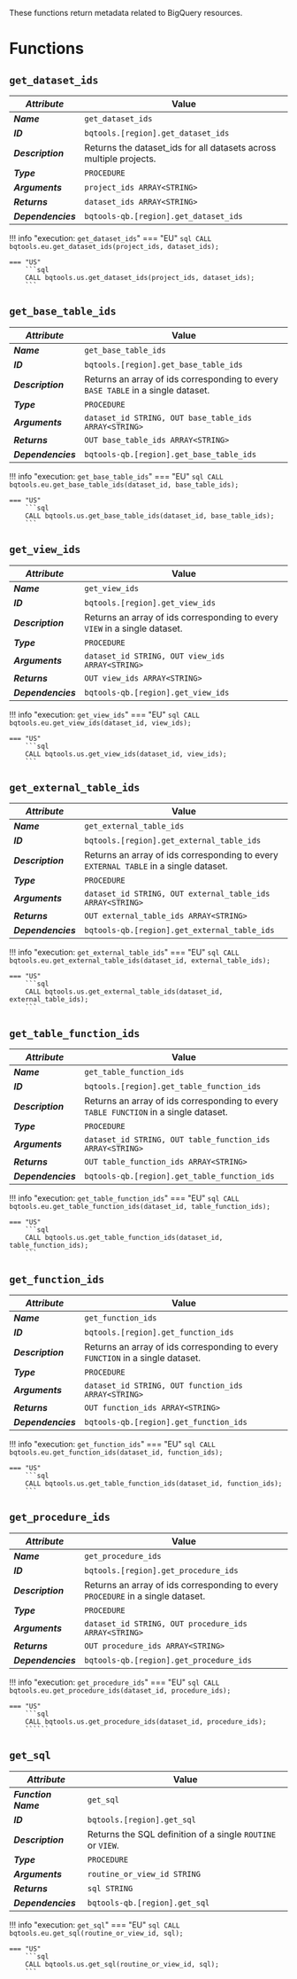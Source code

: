These functions return metadata related to BigQuery resources.

# Functions
## **`get_dataset_ids`**
_**Attribute**_ | Value
--- | ---
_**Name**_ | `get_dataset_ids`
_**ID**_ | `bqtools.[region].get_dataset_ids`
_**Description**_ | Returns the dataset_ids for all datasets across multiple projects.
_**Type**_ | `PROCEDURE`
_**Arguments**_ | `project_ids ARRAY<STRING>`
_**Returns**_ | `dataset_ids ARRAY<STRING>`
_**Dependencies**_ | `bqtools-qb.[region].get_dataset_ids`

!!! info "execution: `get_dataset_ids`"
    === "EU"
        ```sql
        CALL bqtools.eu.get_dataset_ids(project_ids, dataset_ids);
        ```

    === "US"
        ```sql
        CALL bqtools.us.get_dataset_ids(project_ids, dataset_ids);
        ```

## **`get_base_table_ids`**
_**Attribute**_ | Value
--- | ---
_**Name**_ | `get_base_table_ids`
_**ID**_ | `bqtools.[region].get_base_table_ids`
_**Description**_ | Returns an array of ids corresponding to every `BASE TABLE` in a single dataset.
_**Type**_ | `PROCEDURE`
_**Arguments**_ | `dataset_id STRING, OUT base_table_ids ARRAY<STRING>`
_**Returns**_ | `OUT base_table_ids ARRAY<STRING>`
_**Dependencies**_ | `bqtools-qb.[region].get_base_table_ids`

!!! info "execution: `get_base_table_ids`"
    === "EU"
        ```sql
        CALL bqtools.eu.get_base_table_ids(dataset_id, base_table_ids);
        ```

    === "US"
        ```sql
        CALL bqtools.us.get_base_table_ids(dataset_id, base_table_ids);
        ```

## **`get_view_ids`**
_**Attribute**_ | Value
--- | ---
_**Name**_ | `get_view_ids`
_**ID**_ | `bqtools.[region].get_view_ids`
_**Description**_ | Returns an array of ids corresponding to every `VIEW` in a single dataset.
_**Type**_ | `PROCEDURE`
_**Arguments**_ | `dataset_id STRING, OUT view_ids ARRAY<STRING>`
_**Returns**_ | `OUT view_ids ARRAY<STRING>`
_**Dependencies**_ | `bqtools-qb.[region].get_view_ids`

!!! info "execution: `get_view_ids`"
    === "EU"
        ```sql
        CALL bqtools.eu.get_view_ids(dataset_id, view_ids);
        ```

    === "US"
        ```sql
        CALL bqtools.us.get_view_ids(dataset_id, view_ids);
        ```

## **`get_external_table_ids`**
_**Attribute**_ | Value
--- | ---
_**Name**_ | `get_external_table_ids`
_**ID**_ | `bqtools.[region].get_external_table_ids`
_**Description**_ | Returns an array of ids corresponding to every `EXTERNAL TABLE` in a single dataset.
_**Type**_ | `PROCEDURE`
_**Arguments**_ | `dataset_id STRING, OUT external_table_ids ARRAY<STRING>`
_**Returns**_ | `OUT external_table_ids ARRAY<STRING>`
_**Dependencies**_ | `bqtools-qb.[region].get_external_table_ids`

!!! info "execution: `get_external_table_ids`"
    === "EU"
        ```sql
        CALL bqtools.eu.get_external_table_ids(dataset_id, external_table_ids);
        ```

    === "US"
        ```sql
        CALL bqtools.us.get_external_table_ids(dataset_id, external_table_ids);
        ```

## **`get_table_function_ids`**
_**Attribute**_ | Value
--- | ---
_**Name**_ | `get_table_function_ids`
_**ID**_ | `bqtools.[region].get_table_function_ids`
_**Description**_ | Returns an array of ids corresponding to every `TABLE FUNCTION` in a single dataset.
_**Type**_ | `PROCEDURE`
_**Arguments**_ | `dataset_id STRING, OUT table_function_ids ARRAY<STRING>`
_**Returns**_ | `OUT table_function_ids ARRAY<STRING>`
_**Dependencies**_ | `bqtools-qb.[region].get_table_function_ids`

!!! info "execution: `get_table_function_ids`"
    === "EU"
        ```sql
        CALL bqtools.eu.get_table_function_ids(dataset_id, table_function_ids);
        ```

    === "US"
        ```sql
        CALL bqtools.us.get_table_function_ids(dataset_id, table_function_ids);
        ```

## **`get_function_ids`**
_**Attribute**_ | Value
--- | ---
_**Name**_ | `get_function_ids`
_**ID**_ | `bqtools.[region].get_function_ids`
_**Description**_ | Returns an array of ids corresponding to every `FUNCTION` in a single dataset.
_**Type**_ | `PROCEDURE`
_**Arguments**_ | `dataset_id STRING, OUT function_ids ARRAY<STRING>`
_**Returns**_ | `OUT function_ids ARRAY<STRING>`
_**Dependencies**_ | `bqtools-qb.[region].get_function_ids`

!!! info "execution: `get_function_ids`"
    === "EU"
        ```sql
        CALL bqtools.eu.get_function_ids(dataset_id, function_ids);
        ```

    === "US"
        ```sql
        CALL bqtools.us.get_table_function_ids(dataset_id, function_ids);
        ```

## **`get_procedure_ids`**
_**Attribute**_ | Value
--- | ---
_**Name**_ | `get_procedure_ids`
_**ID**_ | `bqtools.[region].get_procedure_ids`
_**Description**_ | Returns an array of ids corresponding to every `PROCEDURE` in a single dataset.
_**Type**_ | `PROCEDURE`
_**Arguments**_ | `dataset_id STRING, OUT procedure_ids ARRAY<STRING>`
_**Returns**_ | `OUT procedure_ids ARRAY<STRING>`
_**Dependencies**_ | `bqtools-qb.[region].get_procedure_ids`

!!! info "execution: `get_procedure_ids`"
    === "EU"
        ```sql
        CALL bqtools.eu.get_procedure_ids(dataset_id, procedure_ids);
        ```

    === "US"
        ```sql
        CALL bqtools.us.get_procedure_ids(dataset_id, procedure_ids);
        ``````

## **`get_sql`**
_**Attribute**_ | Value
--- | ---
_**Function Name**_ | `get_sql`
_**ID**_ | `bqtools.[region].get_sql`
_**Description**_ | Returns the SQL definition of a single `ROUTINE` or `VIEW`.
_**Type**_ | `PROCEDURE`
_**Arguments**_ | `routine_or_view_id STRING`
_**Returns**_ | `sql STRING`
_**Dependencies**_ | `bqtools-qb.[region].get_sql`

!!! info "execution: `get_sql`"
    === "EU"
        ```sql
        CALL bqtools.eu.get_sql(routine_or_view_id, sql);
        ```

    === "US"
        ```sql
        CALL bqtools.us.get_sql(routine_or_view_id, sql);
        ```



        
